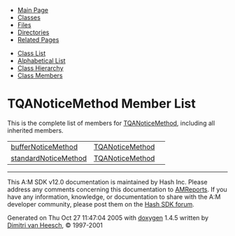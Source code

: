 <div class="tabs">

- [Main Page](index.md)
- <span id="current">[Classes](annotated.md)</span>
- [Files](files.md)
- [Directories](dirs.md)
- [Related Pages](pages.md)

</div>

<div class="tabs">

- [Class List](annotated.md)
- [Alphabetical List](classes.md)
- [Class Hierarchy](hierarchy.md)
- [Class Members](functions.md)

</div>

# TQANoticeMethod Member List

This is the complete list of members for <a href="unionTQANoticeMethod.md" class="el">TQANoticeMethod</a>, including all inherited members.

|  |  |  |
|----|----|----|
| <a href="unionTQANoticeMethod.md#414c684286fb1dd27c7c392002f27f53" class="el">bufferNoticeMethod</a> | <a href="unionTQANoticeMethod.md" class="el">TQANoticeMethod</a> |  |
| <a href="unionTQANoticeMethod.md#d9baf0ac1002ea6c7c4e32d892af1f9b" class="el">standardNoticeMethod</a> | <a href="unionTQANoticeMethod.md" class="el">TQANoticeMethod</a> |  |

------------------------------------------------------------------------

<span class="small">This A:M SDK v12.0 documentation is maintained by Hash Inc. Please address any comments concerning this documentation to [AMReports](http://www.hash.com/reports). If you have any information, knowledge, or documentation to share with the A:M developer community, please post them on the [Hash SDK forum](http://www.hash.com/forums/index.php?showforum=11).</span>

Generated on Thu Oct 27 11:47:04 2005 with [<span class="image placeholder" original-image-src="doxygen.png" original-image-title="" height="45" width="100" align="middle" border="0">doxygen</span>](http://www.doxygen.org/index.html) 1.4.5 written by [Dimitri van Heesch](mailto:dimitri@stack.nl), © 1997-2001
